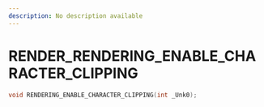 ```yaml
---
description: No description available 
---
```


# RENDER\_RENDERING_ENABLE_CHARACTER_CLIPPING

```cpp
void RENDERING_ENABLE_CHARACTER_CLIPPING(int _Unk0);
```